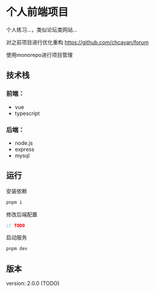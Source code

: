 # 个人前端项目

个人练习...，类似论坛类网站...

对之前项目进行优化重构 https://github.com/chcayan/forum

使用monorepo进行项目管理

## 技术栈

### 前端：

- vue
- typescript

### 后端：

- node.js
- express
- mysql

## 运行

安装依赖

```bash
pnpm i
```

修改后端配置

```ts
// TODO
```

启动服务

```bash
pnpm dev
```

## 版本

version: 2.0.0 (TODO)
